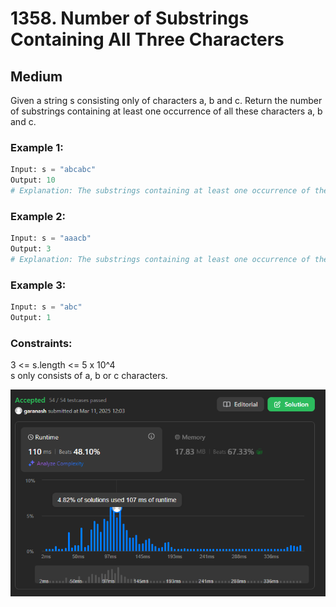 # 1358. Number of Substrings Containing All Three Characters
## Medium

Given a string s consisting only of characters a, b and c.
Return the number of substrings containing at least one occurrence of all these characters a, b and c.

### Example 1:
```python
Input: s = "abcabc"
Output: 10
# Explanation: The substrings containing at least one occurrence of the characters a, b and c are "abc", "abca", "abcab", "abcabc", "bca", "bcab", "bcabc", "cab", "cabc" and "abc" (again).
```
### Example 2:
```python
Input: s = "aaacb"
Output: 3
# Explanation: The substrings containing at least one occurrence of the characters a, b and c are "aaacb", "aacb" and "acb".
```
### Example 3:
```python
Input: s = "abc"
Output: 1
```


### Constraints:

3 <= s.length <= 5 x 10^4  
s only consists of a, b or c characters.


![img.png](../result_img/img1358.png)